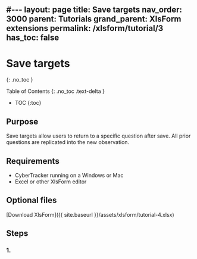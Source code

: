 #---
layout: page
title: Save targets
nav_order: 3000
parent: Tutorials
grand_parent: XlsForm extensions
permalink: /xlsform/tutorial/3
has_toc: false
---
# Save targets
{: .no_toc }

Table of Contents
{: .no_toc .text-delta }

- TOC
{:toc}

## Purpose
Save targets allow users to return to a specific question after save. All prior questions are replicated into the new observation.

## Requirements
- CyberTracker running on a Windows or Mac
- Excel or other XlsForm editor 

## Optional files
[Download XlsForm]({{ site.baseurl }}/assets/xlsform/tutorial-4.xlsx)<br/>

## Steps
### 1. 